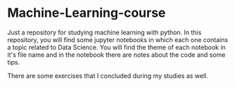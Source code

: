 # Machine-Learning-course
Just a repository for studying machine learning with python. In this repository, you will find some jupyter notebooks in which each one contains a topic related to Data Science. You will find the theme of each notebook in it's file name and in the notebook there are notes about the code and some tips.

There are some exercises that I concluded during my studies as well.
